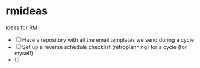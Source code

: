 # rmideas
Ideas for RM

- [ ] Have a repository with all the email templates we send during a cycle
- [ ] Set up a reverse schedule checklist (rétroplanning) for a cycle (for myself)
- [ ] 
